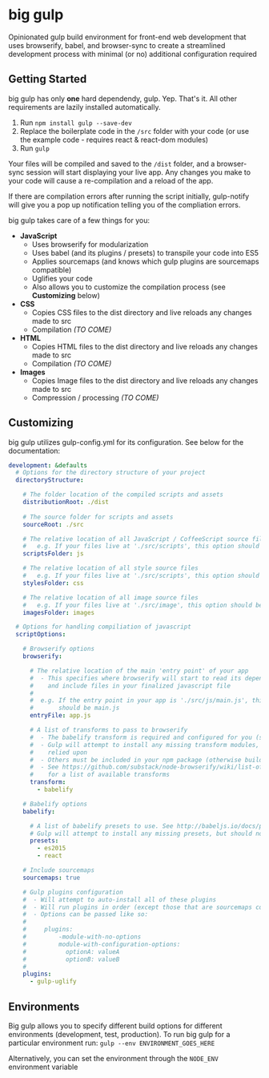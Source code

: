 # big gulp
Opinionated gulp build environment for front-end web development that uses browserify, babel, and browser-sync to create a streamlined development process with minimal (or no) additional configuration required

## Getting Started
big gulp has only __one__ hard dependendy, gulp. Yep. That's it. All other requirements are lazily installed automatically.

1. Run `npm install gulp --save-dev`
2. Replace the boilerplate code in the `/src` folder with your code (or use the example code - requires react & react-dom modules)
3. Run `gulp`

Your files will be compiled and saved to the `/dist` folder, and a browser-sync session will start displaying your live app. Any changes you make to your code will cause a re-compilation and a reload of the app.

If there are compilation errors after running the script initially, gulp-notify will give you a pop up notification telling you of the compliation errors.

big gulp takes care of a few things for you:
- __JavaScript__
  - Uses browserify for modularization
  - Uses babel (and its plugins / presets) to transpile your code into ES5
  - Applies sourcemaps (and knows which gulp plugins are sourcemaps compatible)
  - Uglifies your code
  - Also allows you to customize the compilation process (see __Customizing__ below)
- __CSS__
  - Copies CSS files to the dist directory and live reloads any changes made to src
  - Compilation *(TO COME)*
- __HTML__
  - Copies HTML files to the dist directory and live reloads any changes made to src
  - Compilation *(TO COME)*
- __Images__
  - Copies Image files to the dist directory and live reloads any changes made to src
  - Compression / processing *(TO COME)*

## Customizing
big gulp utilizes gulp-config.yml for its configuration. See below for the documentation:

```yaml
development: &defaults
  # Options for the directory structure of your project
  directoryStructure:

    # The folder location of the compiled scripts and assets
    distributionRoot: ./dist 
    
    # The source folder for scripts and assets    
    sourceRoot: ./src 

    # The relative location of all JavaScript / CoffeeScript source files
    #   e.g. If your files live at './src/scripts', this option should be 'scripts'
    scriptsFolder: js 

    # The relative location of all style source files
    #   e.g. If your files live at './src/scripts', this option should be 'scripts'
    stylesFolder: css

    # The relative location of all image source files
    #   e.g. If your files live at './src/image', this option should be 'scripts'
    imagesFolder: images

  # Options for handling compiliation of javascript
  scriptOptions:

    # Browserify options
    browserify:

      # The relative location of the main 'entry point' of your app
      #  - This specifies where browserify will start to read its dependency graph
      #    and include files in your finalized javascript file
      #
      #  e.g. If the entry point in your app is './src/js/main.js', this option 
      #       should be main.js
      entryFile: app.js

      # A list of transforms to pass to browserify
      #  - The babelify transform is required and configured for you (see below)
      #  - Gulp will attempt to install any missing transform modules, but should not be
      #    relied upon
      #  - Others must be included in your npm package (otherwise build will fail)
      #  - See https://github.com/substack/node-browserify/wiki/list-of-transforms
      #    for a list of available transforms
      transform:
        - babelify

    # Babelify options
    babelify:

      # A list of babelify presets to use. See http://babeljs.io/docs/plugins/ for more details
      # Gulp will attempt to install any missing presets, but should not be relied upon
      presets:
        - es2015
        - react

    # Include sourcemaps
    sourcemaps: true

    # Gulp plugins configuration
    #  - Will attempt to auto-install all of these plugins
    #  - Will run plugins in order (except those that are sourcemaps compatible - those get run last)
    #  - Options can be passed like so:
    #     
    #     plugins:
    #         -module-with-no-options
    #         module-with-configuration-options:
    #           optionA: valueA
    #           optionB: valueB
    #             
    plugins:
      - gulp-uglify
```
## Environments
Big gulp allows you to specify different build options for different environments (development, test, production). To run big gulp for a particular environment run:
`gulp --env ENVIRONMENT_GOES_HERE`

Alternatively, you can set the environment through the `NODE_ENV` environment variable
  



